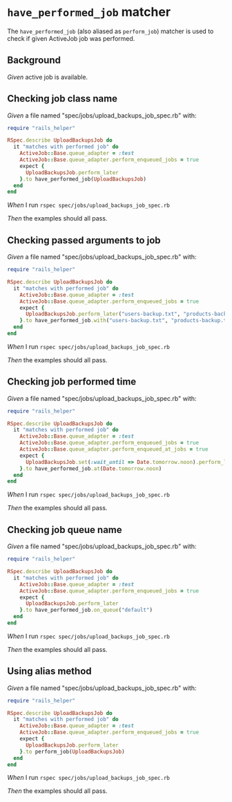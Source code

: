 # `have_performed_job` matcher

The `have_performed_job` (also aliased as `perform_job`) matcher is used to check if given ActiveJob job was performed.

## Background

_Given_ active job is available.

## Checking job class name

_Given_ a file named "spec/jobs/upload_backups_job_spec.rb" with:

```ruby
require "rails_helper"

RSpec.describe UploadBackupsJob do
  it "matches with performed job" do
    ActiveJob::Base.queue_adapter = :test
    ActiveJob::Base.queue_adapter.perform_enqueued_jobs = true
    expect {
      UploadBackupsJob.perform_later
    }.to have_performed_job(UploadBackupsJob)
  end
end
```

_When_ I run `rspec spec/jobs/upload_backups_job_spec.rb`

_Then_ the examples should all pass.

## Checking passed arguments to job

_Given_ a file named "spec/jobs/upload_backups_job_spec.rb" with:

```ruby
require "rails_helper"

RSpec.describe UploadBackupsJob do
  it "matches with performed job" do
    ActiveJob::Base.queue_adapter = :test
    ActiveJob::Base.queue_adapter.perform_enqueued_jobs = true
    expect {
      UploadBackupsJob.perform_later("users-backup.txt", "products-backup.txt")
    }.to have_performed_job.with("users-backup.txt", "products-backup.txt")
  end
end
```

_When_ I run `rspec spec/jobs/upload_backups_job_spec.rb`

_Then_ the examples should all pass.

## Checking job performed time

_Given_ a file named "spec/jobs/upload_backups_job_spec.rb" with:

```ruby
require "rails_helper"

RSpec.describe UploadBackupsJob do
  it "matches with performed job" do
    ActiveJob::Base.queue_adapter = :test
    ActiveJob::Base.queue_adapter.perform_enqueued_jobs = true
    ActiveJob::Base.queue_adapter.perform_enqueued_at_jobs = true
    expect {
      UploadBackupsJob.set(:wait_until => Date.tomorrow.noon).perform_later
    }.to have_performed_job.at(Date.tomorrow.noon)
  end
end
```

_When_ I run `rspec spec/jobs/upload_backups_job_spec.rb`

_Then_ the examples should all pass.

## Checking job queue name

_Given_ a file named "spec/jobs/upload_backups_job_spec.rb" with:

```ruby
require "rails_helper"

RSpec.describe UploadBackupsJob do
  it "matches with performed job" do
    ActiveJob::Base.queue_adapter = :test
    ActiveJob::Base.queue_adapter.perform_enqueued_jobs = true
    expect {
      UploadBackupsJob.perform_later
    }.to have_performed_job.on_queue("default")
  end
end
```

_When_ I run `rspec spec/jobs/upload_backups_job_spec.rb`

_Then_ the examples should all pass.

## Using alias method

_Given_ a file named "spec/jobs/upload_backups_job_spec.rb" with:

```ruby
require "rails_helper"

RSpec.describe UploadBackupsJob do
  it "matches with performed job" do
    ActiveJob::Base.queue_adapter = :test
    ActiveJob::Base.queue_adapter.perform_enqueued_jobs = true
    expect {
      UploadBackupsJob.perform_later
    }.to perform_job(UploadBackupsJob)
  end
end
```

_When_ I run `rspec spec/jobs/upload_backups_job_spec.rb`

_Then_ the examples should all pass.

